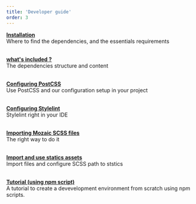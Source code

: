 ```yaml
---
title: 'Developer guide'
order: 3
---
```


**[Installation](Installation/)**<br>
Where to find the dependencies, and the essentials requirements
<br><br>

**[what's included ?](whatsincluded/)**<br>
The dependencies structure and content
<br><br>

**[Configuring PostCSS](configurePostCss/)**<br>
Use PostCSS and our configuration setup in your project
<br><br>

**[Configuring Stylelint](configureStylelint/)**<br>
Stylelint right in your IDE
<br><br>

**[Importing Mozaic SCSS files](importingMozaicComponents/)**<br>
The right way to do it
<br><br>

**[Import and use statics assets](usingStaticAssets/)**<br>
Import files and configure SCSS path to ststics
<br><br>

**[Tutorial (using npm script)](npmScriptTutorial/)**<br>
A tutorial to create a devevelopment environment from scratch using npm scripts.
<br><br>
